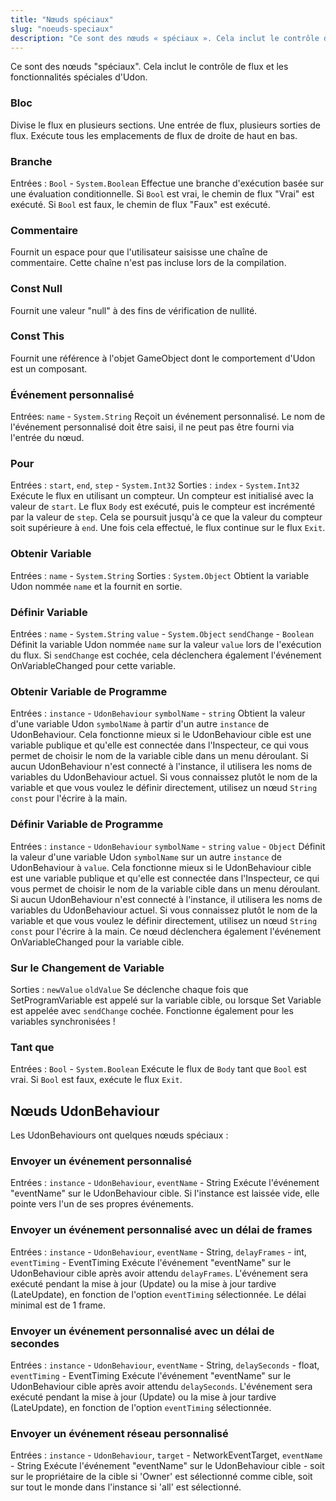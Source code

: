 ```yaml
---
title: "Nœuds spéciaux"
slug: "noeuds-speciaux"
description: "Ce sont des nœuds « spéciaux ». Cela inclut le contrôle de flux et les fonctionnalités spéciales d'Udon."
---
```


Ce sont des nœuds "spéciaux". Cela inclut le contrôle de flux et les fonctionnalités spéciales d'Udon.

### Bloc
Divise le flux en plusieurs sections. Une entrée de flux, plusieurs sorties de flux. Exécute tous les emplacements de flux de droite de haut en bas.

### Branche
Entrées : `Bool` - `System.Boolean`
Effectue une branche d'exécution basée sur une évaluation conditionnelle. Si `Bool` est vrai, le chemin de flux "Vrai" est exécuté. Si `Bool` est faux, le chemin de flux "Faux" est exécuté.

### Commentaire
Fournit un espace pour que l'utilisateur saisisse une chaîne de commentaire. Cette chaîne n'est pas incluse lors de la compilation.

### Const Null
Fournit une valeur "null" à des fins de vérification de nullité.

### Const This
Fournit une référence à l'objet GameObject dont le comportement d'Udon est un composant.

### Événement personnalisé
Entrées: `name` - `System.String`
Reçoit un événement personnalisé. Le nom de l'événement personnalisé doit être saisi, il ne peut pas être fourni via l'entrée du nœud.

### Pour
Entrées : `start`, `end`, `step` - `System.Int32`
Sorties : `index` - `System.Int32`
Exécute le flux en utilisant un compteur. Un compteur est initialisé avec la valeur de `start`. Le flux `Body` est exécuté, puis le compteur est incrémenté par la valeur de `step`. Cela se poursuit jusqu'à ce que la valeur du compteur soit supérieure à `end`. Une fois cela effectué, le flux continue sur le flux `Exit`.

### Obtenir Variable
Entrées : `name` - `System.String`
Sorties : `System.Object`
Obtient la variable Udon nommée `name` et la fournit en sortie.

### Définir Variable
Entrées : `name` - `System.String` `value` - `System.Object` `sendChange` - `Boolean`
Définit la variable Udon nommée `name` sur la valeur `value` lors de l'exécution du flux. Si `sendChange` est cochée, cela déclenchera également l'événement OnVariableChanged pour cette variable.

### Obtenir Variable de Programme
Entrées : `instance` - `UdonBehaviour` `symbolName` - `string`
Obtient la valeur d'une variable Udon `symbolName` à partir d'un autre `instance` de UdonBehaviour. Cela fonctionne mieux si le UdonBehaviour cible est une variable publique et qu'elle est connectée dans l'Inspecteur, ce qui vous permet de choisir le nom de la variable cible dans un menu déroulant. Si aucun UdonBehaviour n'est connecté à l'instance, il utilisera les noms de variables du UdonBehaviour actuel. Si vous connaissez plutôt le nom de la variable et que vous voulez le définir directement, utilisez un nœud `String const` pour l'écrire à la main.

### Définir Variable de Programme
Entrées : `instance` - `UdonBehaviour` `symbolName` - `string` `value` - `Object`
Définit la valeur d'une variable Udon `symbolName` sur un autre `instance` de UdonBehaviour à `value`. Cela fonctionne mieux si le UdonBehaviour cible est une variable publique et qu'elle est connectée dans l'Inspecteur, ce qui vous permet de choisir le nom de la variable cible dans un menu déroulant. Si aucun UdonBehaviour n'est connecté à l'instance, il utilisera les noms de variables du UdonBehaviour actuel. Si vous connaissez plutôt le nom de la variable et que vous voulez le définir directement, utilisez un nœud `String const` pour l'écrire à la main. Ce nœud déclenchera également l'événement OnVariableChanged pour la variable cible.

### Sur le Changement de Variable
Sorties : `newValue` `oldValue`
Se déclenche chaque fois que SetProgramVariable est appelé sur la variable cible, ou lorsque Set Variable est appelée avec `sendChange` cochée. Fonctionne également pour les variables synchronisées !

### Tant que
Entrées : `Bool` - `System.Boolean`
Exécute le flux de `Body` tant que `Bool` est vrai. Si `Bool` est faux, exécute le flux `Exit`.

## Nœuds UdonBehaviour
Les UdonBehaviours ont quelques nœuds spéciaux :

### Envoyer un événement personnalisé
Entrées : `instance` - `UdonBehaviour`, `eventName` - String
Exécute l'événement "eventName" sur le UdonBehaviour cible. Si l'instance est laissée vide, elle pointe vers l'un de ses propres événements.

### Envoyer un événement personnalisé avec un délai de frames
Entrées : `instance` - `UdonBehaviour`, `eventName` - String, `delayFrames` - int, `eventTiming` - EventTiming
Exécute l'événement "eventName" sur le UdonBehaviour cible après avoir attendu `delayFrames`. L'événement sera exécuté pendant la mise à jour (Update) ou la mise à jour tardive (LateUpdate), en fonction de l'option `eventTiming` sélectionnée. Le délai minimal est de 1 frame.

### Envoyer un événement personnalisé avec un délai de secondes
Entrées : `instance` - `UdonBehaviour`, `eventName` - String, `delaySeconds` - float, `eventTiming` - EventTiming
Exécute l'événement "eventName" sur le UdonBehaviour cible après avoir attendu `delaySeconds`. L'événement sera exécuté pendant la mise à jour (Update) ou la mise à jour tardive (LateUpdate), en fonction de l'option `eventTiming` sélectionnée.

### Envoyer un événement réseau personnalisé
Entrées : `instance` - `UdonBehaviour`, `target` - NetworkEventTarget, `eventName` - String
Exécute l'événement "eventName" sur le UdonBehaviour cible - soit sur le propriétaire de la cible si 'Owner' est sélectionné comme cible, soit sur tout le monde dans l'instance si 'all' est sélectionné.